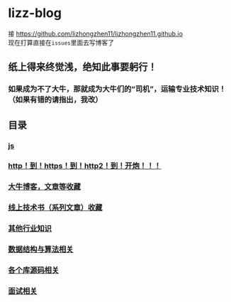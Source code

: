 # lizz-blog
接 https://github.com/lizhongzhen11/lizhongzhen11.github.io<br>
现在打算直接在`issues`里面去写博客了

## 纸上得来终觉浅，绝知此事要躬行！

### 如果成为不了大牛，那就成为大牛们的“司机”，运输专业技术知识！（如果有错的请指出，我改）

## 目录
### <a href="https://github.com/lizhongzhen11/lizz-blog/blob/master/js.md">js</a>

### <a href="https://github.com/lizhongzhen11/lizz-blog/issues/9">http！到！https！到！http2！到！开炮！！！</a>

### <a href="https://github.com/lizhongzhen11/lizz-blog/blob/master/%E5%A4%A7%E7%89%9B%E5%8D%9A%E5%AE%A2%EF%BC%8C%E6%96%87%E7%AB%A0%E7%AD%89%E6%94%B6%E8%97%8F.md">大牛博客，文章等收藏</a>
  
### <a href="https://github.com/lizhongzhen11/lizz-blog/blob/master/%E7%BA%BF%E4%B8%8A%E6%8A%80%E6%9C%AF%E4%B9%A6%EF%BC%88%E7%B3%BB%E5%88%97%E6%96%87%E7%AB%A0%EF%BC%89%E6%94%B6%E8%97%8F.md">线上技术书（系列文章）收藏</a>

### <a href="https://github.com/lizhongzhen11/lizz-blog/blob/master/%E5%85%B6%E4%BB%96%E8%A1%8C%E4%B8%9A%E7%9F%A5%E8%AF%86.md">其他行业知识</a>

### <a href="https://github.com/lizhongzhen11/lizz-blog/issues/12">数据结构与算法相关</a>

### <a href="https://github.com/lizhongzhen11/lizz-blog/blob/master/%E5%90%84%E4%B8%AA%E5%BA%93%E6%BA%90%E7%A0%81%E7%9B%B8%E5%85%B3.md">各个库源码相关</a>

### <a href="https://github.com/Remain-true-to-our-original-aspiration/front-end-interview-key-point">面试相关</a>
